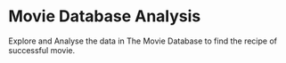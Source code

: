 # Movie Database Analysis
 Explore and Analyse the data in The Movie Database to find the recipe of successful movie.
